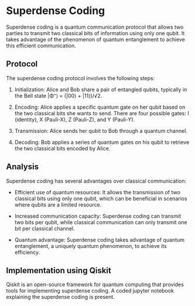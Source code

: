 # Superdense Coding

Superdense coding is a quantum communication protocol that allows two parties to transmit two classical bits of information using only one qubit. It takes advantage of the phenomenon of quantum entanglement to achieve this efficient communication.

## Protocol

The superdense coding protocol involves the following steps:

1. Initialization: Alice and Bob share a pair of entangled qubits, typically in the Bell state |Φ⁺⟩ = (|00⟩ + |11⟩)/√2.

2. Encoding: Alice applies a specific quantum gate on her qubit based on the two classical bits she wants to send. There are four possible gates: I (identity), X (Pauli-X), Z (Pauli-Z), and Y (Pauli-Y).

3. Transmission: Alice sends her qubit to Bob through a quantum channel.

4. Decoding: Bob applies a series of quantum gates on his qubit to retrieve the two classical bits encoded by Alice.

## Analysis

Superdense coding has several advantages over classical communication:

- Efficient use of quantum resources: It allows the transmission of two classical bits using only one qubit, which can be beneficial in scenarios where qubits are a limited resource.

- Increased communication capacity: Superdense coding can transmit two bits per qubit, while classical communication can only transmit one bit per classical channel.

- Quantum advantage: Superdense coding takes advantage of quantum entanglement, a uniquely quantum phenomenon, to achieve its efficiency.

## Implementation using Qiskit

Qiskit is an open-source framework for quantum computing that provides tools for implementing superdense coding. A coded jupyter notebook explaining the superdense coding is present.
